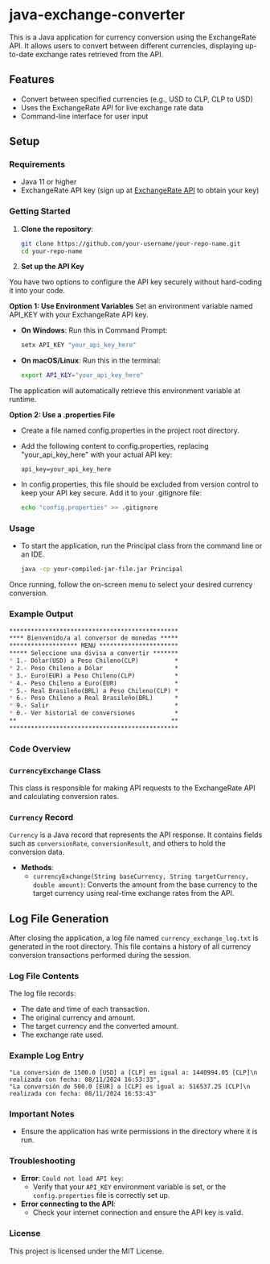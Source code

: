 # java-exchange-converter

This is a Java application for currency conversion using the ExchangeRate API. It allows users to convert between different currencies, displaying up-to-date exchange rates retrieved from the API.

## Features

- Convert between specified currencies (e.g., USD to CLP, CLP to USD)
- Uses the ExchangeRate API for live exchange rate data
- Command-line interface for user input

## Setup

### Requirements

- Java 11 or higher
- ExchangeRate API key (sign up at [ExchangeRate API](https://www.exchangerate-api.com) to obtain your key)

### Getting Started

1. **Clone the repository**:

   ```bash
   git clone https://github.com/your-username/your-repo-name.git
   cd your-repo-name

2. **Set up the API Key**

You have two options to configure the API key securely without hard-coding it into your code.

**Option 1: Use Environment Variables**
Set an environment variable named API_KEY with your ExchangeRate API key.

- **On Windows**: Run this in Command Prompt:

   ```bash
   setx API_KEY "your_api_key_here"
- **On macOS/Linux**: Run this in the terminal:
   ```bash
   export API_KEY="your_api_key_here"

The application will automatically retrieve this environment variable at runtime.

**Option 2: Use a .properties File**
- Create a file named config.properties in the project root directory.

- Add the following content to config.properties, replacing "your_api_key_here" with your actual API key:
   ```properties
   api_key=your_api_key_here
- In config.properties, this file should be excluded from version control to keep your API key secure. Add it to your .gitignore file:
   ```bash
   echo "config.properties" >> .gitignore

### Usage
- To start the application, run the Principal class from the command line or an IDE.
   ```bash
   java -cp your-compiled-jar-file.jar Principal


Once running, follow the on-screen menu to select your desired currency conversion.
### Example Output
   ```markdown
   ***********************************************
   **** Bienvenido/a al conversor de monedas *****
   ******************* MENU **********************
   ***** Seleccione una divisa a convertir *******
   * 1.- Dólar(USD) a Peso Chileno(CLP)          *
   * 2.- Peso Chileno a Dólar                    *
   * 3.- Euro(EUR) a Peso Chileno(CLP)           *
   * 4.- Peso Chileno a Euro(EUR)                *
   * 5.- Real Brasileño(BRL) a Peso Chileno(CLP) *
   * 6.- Peso Chileno a Real Brasileño(BRL)      *
   * 9.- Salir                                   *
   * 0.- Ver historial de conversiones           *
   **                                           **
   ***********************************************
   ```

### Code Overview
### `CurrencyExchange` Class
This class is responsible for making API requests to the ExchangeRate API and calculating conversion rates.

### `Currency` Record
`Currency` is a Java record that represents the API response. It contains fields such as `conversionRate`, `conversionResult`, and others to hold the conversion data.

- **Methods**:
  - `currencyExchange(String baseCurrency, String targetCurrency, double amount)`: 
     Converts the amount from the base currency to the target currency using real-time exchange rates from the API.

## Log File Generation

After closing the application, a log file named `currency_exchange_log.txt` is generated in the root directory. This file contains a history of all currency conversion transactions performed during the session.

### Log File Contents

The log file records:
- The date and time of each transaction.
- The original currency and amount.
- The target currency and the converted amount.
- The exchange rate used.

### Example Log Entry
```plaintext
"La conversión de 1500.0 [USD] a [CLP] es igual a: 1440994.05 [CLP]\n realizada con fecha: 08/11/2024 16:53:33",
"La conversión de 500.0 [EUR] a [CLP] es igual a: 516537.25 [CLP]\n realizada con fecha: 08/11/2024 16:53:43"
```

### Important Notes
- Ensure the application has write permissions in the directory where it is run.

### Troubleshooting
- **Error**: `Could not load API key`:
   - Verify that your `API_KEY` environment variable is set, or the `config.properties` file is correctly set up.
- **Error connecting to the API**:
   - Check your internet connection and ensure the API key is valid.

### License
This project is licensed under the MIT License.
